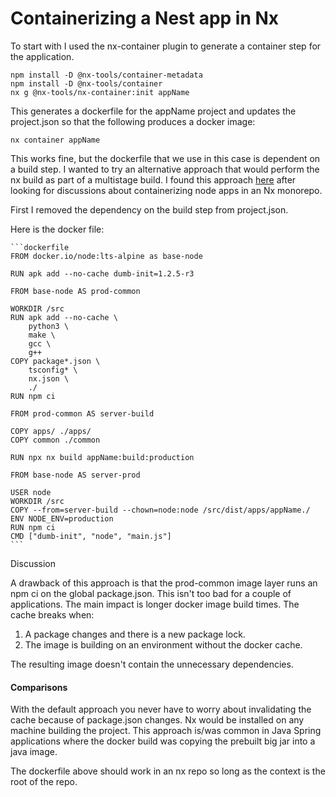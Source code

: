 # Containerizing a Nest app in Nx

To start with I used the nx-container plugin to generate a container step for the application.

```
npm install -D @nx-tools/container-metadata
npm install -D @nx-tools/container
nx g @nx-tools/nx-container:init appName
```

This generates a dockerfile for the appName project and updates the project.json so that the following produces a docker image:

```
nx container appName
```

This works fine, but the dockerfile that we use in this case is dependent on a build step. I wanted to try an alternative approach that would perform the nx build as part of a multistage build. I found this approach [here](https://github.com/jmcdo29/unteris/blob/main/apps/server/Dockerfile) after looking for discussions about containerizing node apps in an Nx monorepo.

First I removed the dependency on the build step from project.json.&#x20;

Here is the docker file:

````
```dockerfile
FROM docker.io/node:lts-alpine as base-node

RUN apk add --no-cache dumb-init=1.2.5-r3

FROM base-node AS prod-common

WORKDIR /src
RUN apk add --no-cache \
	python3 \
	make \
	gcc \
	g++
COPY package*.json \
	tsconfig* \
	nx.json \
	./
RUN npm ci

FROM prod-common AS server-build

COPY apps/ ./apps/
COPY common ./common

RUN npx nx build appName:build:production

FROM base-node AS server-prod

USER node
WORKDIR /src
COPY --from=server-build --chown=node:node /src/dist/apps/appName./
ENV NODE_ENV=production
RUN npm ci
CMD ["dumb-init", "node", "main.js"]
```
````

Discussion

A drawback of this approach is that the prod-common image layer runs an npm ci on the global package.json. This isn't too bad for a couple of applications. The main impact is longer docker image build times. The cache breaks when:

1. A package changes and there is a new package lock.
2. The image is building on an environment without the docker cache.

The resulting image doesn't contain the unnecessary dependencies.&#x20;

#### Comparisons

With the default approach you never have to worry about invalidating the cache because of package.json changes. Nx would be installed on any machine building the project. This approach is/was common in Java Spring applications where the docker build was copying the prebuilt big jar into a java image.

The dockerfile above should work in an nx repo so long as the context is the root of the repo.&#x20;
